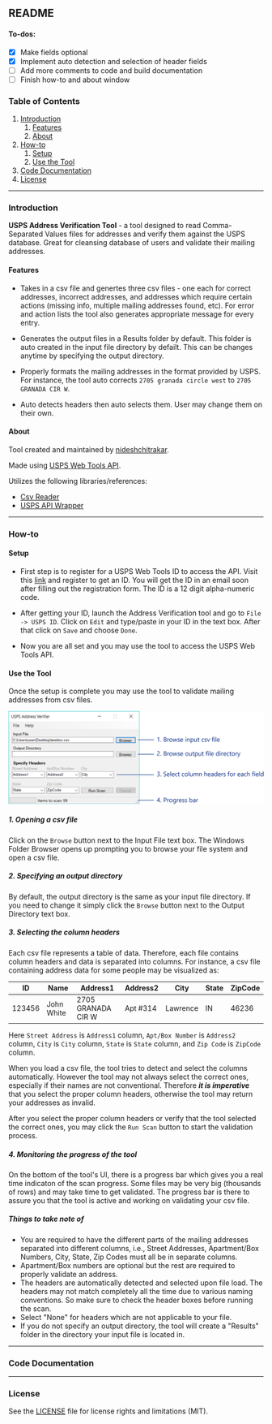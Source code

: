 ﻿## README

#### To-dos:
- [x] Make fields optional
- [x] Implement auto detection and selection of header fields
- [ ] Add more comments to code and build documentation
- [ ] Finish how-to and about window

### Table of Contents
1. [Introduction](#introduction)
   1. [Features](#features)
   2. [About](#about)
2. [How-to](#how-to)
   1. [Setup](#setup)
   2. [Use the Tool](#use-the-tool)
3. [Code Documentation](#code-documentation)
4. [License](#license)
----

### Introduction
**USPS Address Verification Tool** - a tool designed to read Comma-Separated Values files for addresses and verify them against the USPS database.
Great for cleansing database of users and validate their mailing addresses.

#### Features

- Takes in a csv file and genertes three csv files - one each for correct addresses, incorrect addresses, and addresses which require certain actions (missing info, multiple mailing addresses found, etc). For error and action lists the tool also generates appropriate message for every entry.

- Generates the output files in a Results folder by default. This folder is auto created in the input file directory by defailt. This can be changes anytime by specifying the output directory.

- Properly formats the mailing addresses in the format provided by USPS. For instance, the tool auto corrects `2705 granada circle west` to `2705 GRANADA CIR W`.

- Auto detects headers then auto selects them. User may change them on their own.

#### About

Tool created and maintained by [nideshchitrakar](https://github.com/nideshchitrakar).

Made using [USPS Web Tools API](https://www.usps.com/business/web-tools-apis/welcome.htm).

Utilizes the following libraries/references:
- [Csv Reader](https://www.codeproject.com/Articles/9258/A-Fast-CSV-Reader)
- [USPS API Wrapper](https://www.codeproject.com/Articles/16041/United-States-Postal-Service-USPS-Web-Tools-Wrappe)

----

### How-to

#### Setup

- First step is to register for a USPS Web Tools ID to access the API. Visit this [link](https://www.usps.com/business/web-tools-apis/welcome.htm)
and register to get an ID. You will get the ID in an email soon after filling out the registration form. The ID is a 12 digit alpha-numeric code.

- After getting your ID, launch the Address Verification tool and go to `File -> USPS ID`. Click on `Edit` and type/paste in your ID in the text box.
After that click on `Save` and choose `Done`.

- Now you are all set and you may use the tool to access the USPS Web Tools API.

#### Use the Tool<a name="use-the-tool" />

Once the setup is complete you may use the tool to validate mailing addresses from csv files.

![UI](Resources/UI.png "USPS Address Verification tool UI")

##### 1. Opening a csv file
Click on the `Browse` button next to the Input File text box. The Windows Folder Browser opens up prompting you to
browse your file system and open a csv file.

##### 2. Specifying an output directory
By default, the output directory is the same as your input file directory. If you need to change it simply click the
`Browse` button next to the Output Directory text box.

##### 3. Selecting the column headers
Each csv file represents a table of data. Therefore, each file contains column headers and data is separated into columns. For instance,
a csv file containing address data for some people may be visualized as:

ID     | Name      | Address1           | Address2 | City     | State | ZipCode
-------|-----------|--------------------|----------|----------|-------|---------
123456 |John White | 2705 GRANADA CIR W | Apt #314 | Lawrence | IN    | 46236

Here `Street Address` is `Address1` column, `Apt/Box Number` is `Address2` column, `City` is `City` column, `State` is `State` column, and
`Zip Code` is `ZipCode` column.

When you load a csv file, the tool tries to detect and select the columns automatically. However the tool may not always select the correct ones,
especially if their names are not conventional. Therefore ***it is imperative*** that you select the proper column headers, otherwise the tool may 
return your addresses as invalid.

After you select the proper column headers or verify that the tool selected the correct ones, you may click the `Run Scan` button to start the
validation process.

##### 4. Monitoring the progress of the tool

On the bottom of the tool's UI, there is a progress bar which gives you a real time indicaton of the scan progress. Some files may be very big (thousands of rows) and
may take time to get validated. The progress bar is there to assure you that the tool is active and working on validating your csv file.

##### Things to take note of

- You are required to have the different parts of the mailing addresses separated into different columns, i.e.,
Street Addresses, Apartment/Box Numbers, City, State, Zip Codes must all be in separate columns.
- Apartment/Box numbers are optional but the rest are required to properly validate an address.
- The headers are automatically detected and selected upon file load. The headers may not match completely all the time
due to various naming conventions. So make sure to check the header boxes before running the scan.
- Select "None" for headers which are not applicable to your file.
- If you do not specify an output directory, the tool will create a "Results" folder in the directory your input file is located in.

----

### Code Documentation<a name="code-documentation" />

----

### License

See the [LICENSE](LICENSE.md) file for license rights and limitations (MIT).